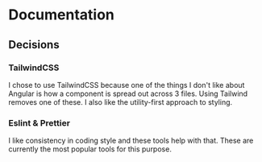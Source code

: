 # Documentation

## Decisions

### TailwindCSS

I chose to use TailwindCSS because one of the things I don't like about Angular is how a component is spread out across 3 files. Using Tailwind removes one of these. I also like the utility-first approach to styling.

### Eslint & Prettier

I like consistency in coding style and these tools help with that. These are currently the most popular tools for this purpose.
